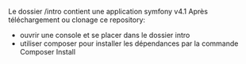Le dossier /intro contient une application symfony v4.1
Après téléchargement ou clonage ce repository:
- ouvrir une console et se placer dans le dossier intro
- utiliser composer pour installer les dépendances par la commande Composer Install
